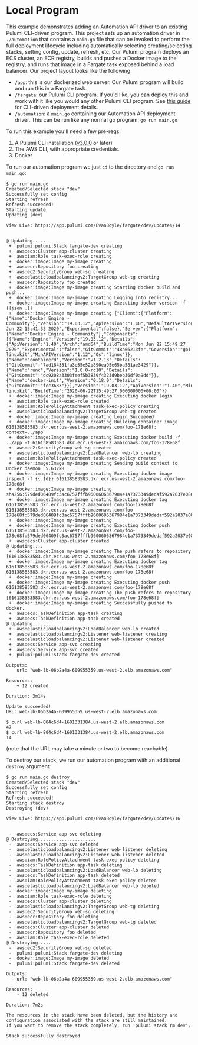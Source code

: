 # Local Program

This example demonstrates adding an Automation API driver to an existing Pulumi CLI-driven program. This project sets up an automation driver in `./automation` that contains a `main.go` file that can be invoked to perform the full deployment lifecycle including automatically selecting creating/selecting stacks, setting config, update, refresh, etc. Our Pulumi program deploys an ECS cluster, an ECR registry, builds and pushes a Docker image to the registry, and runs that image in a Fargate task exposed behind a load balancer. Our project layout looks like the following:

- `/app`: this is our dockerized web server. Our Pulumi program will build and run this in a Fargate task.
- `/fargate`: our Pulumi CLI program. If you'd like, you can deploy this and work with it like you would any other Pulumi CLI program. See [this guide](https://github.com/pulumi/examples/tree/master/aws-go-fargate) for CLI-driven deployment details.
- `/automation`: a `main.go` containing our Automation API deployment driver. This can be run like any normal go program: `go run main.go`

To run this example you'll need a few pre-reqs:
1. A Pulumi CLI installation ([v3.0.0](https://www.pulumi.com/docs/get-started/install/versions/) or later)
2. The AWS CLI, with appropriate credentials.
3. Docker

To run our automation program we just `cd` to the directory and `go run main.go`:

```shell
$ go run main.go
Created/Selected stack "dev"
Successfully set config
Starting refresh
Refresh succeeded!
Starting update
Updating (dev)

View Live: https://app.pulumi.com/EvanBoyle/fargate/dev/updates/14


@ Updating.....
 +  pulumi:pulumi:Stack fargate-dev creating
 +  aws:ecs:Cluster app-cluster creating
 +  aws:iam:Role task-exec-role creating
 +  docker:image:Image my-image creating
 +  aws:ecr:Repository foo creating
 +  aws:ec2:SecurityGroup web-sg creating
 +  aws:elasticloadbalancingv2:TargetGroup web-tg creating
 +  aws:ecr:Repository foo created
 +  docker:image:Image my-image creating Starting docker build and push...
 +  docker:image:Image my-image creating Logging into registry...
 +  docker:image:Image my-image creating Executing docker version -f {{json .}}
 +  docker:image:Image my-image creating {"Client":{"Platform":{"Name":"Docker Engine - Community"},"Version":"19.03.12","ApiVersion":"1.40","DefaultAPIVersion":"1.40","GitCommit":"48a66213fe","GoVersion":"go1.13.10","Os":"darwin","Arch":"amd64","BuildTime":"Mon Jun 22 15:41:33 2020","Experimental":false},"Server":{"Platform":{"Name":"Docker Engine - Community"},"Components":[{"Name":"Engine","Version":"19.03.12","Details":{"ApiVersion":"1.40","Arch":"amd64","BuildTime":"Mon Jun 22 15:49:27 2020","Experimental":"false","GitCommit":"48a66213fe","GoVersion":"go1.13.10","KernelVersion":"4.19.76-linuxkit","MinAPIVersion":"1.12","Os":"linux"}},{"Name":"containerd","Version":"v1.2.13","Details":{"GitCommit":"7ad184331fa3e55e52b890ea95e65ba581ae3429"}},{"Name":"runc","Version":"1.0.0-rc10","Details":{"GitCommit":"dc9208a3303feef5b3839f4323d9beb36df0a9dd"}},{"Name":"docker-init","Version":"0.18.0","Details":{"GitCommit":"fec3683"}}],"Version":"19.03.12","ApiVersion":"1.40","MinAPIVersion":"1.12","GitCommit":"48a66213fe","GoVersion":"go1.13.10","Os":"linux","Arch":"amd64","KernelVersion":"4.19.76-linuxkit","BuildTime":"2020-06-22T15:49:27.000000000+00:00"}}
 +  docker:image:Image my-image creating Executing docker login
 +  aws:iam:Role task-exec-role created
 +  aws:iam:RolePolicyAttachment task-exec-policy creating
 +  aws:elasticloadbalancingv2:TargetGroup web-tg created
 +  docker:image:Image my-image creating Login Succeeded
 +  docker:image:Image my-image creating Building container image 616138583583.dkr.ecr.us-west-2.amazonaws.com/foo-178e68f: context=../app
 +  docker:image:Image my-image creating Executing docker build -f  ../app -t 616138583583.dkr.ecr.us-west-2.amazonaws.com/foo-178e68f
 +  aws:ec2:SecurityGroup web-sg created
 +  aws:elasticloadbalancingv2:LoadBalancer web-lb creating
 +  aws:iam:RolePolicyAttachment task-exec-policy created
 +  docker:image:Image my-image creating Sending build context to Docker daemon  5.632kB
 +  docker:image:Image my-image creating Executing docker image inspect -f {{.Id}} 616138583583.dkr.ecr.us-west-2.amazonaws.com/foo-178e68f
 +  docker:image:Image my-image creating sha256:579ded06409fc3ac6757fffb9600606367984e1a7373349dedaf592a2037e086
 +  docker:image:Image my-image creating Executing docker tag 616138583583.dkr.ecr.us-west-2.amazonaws.com/foo-178e68f 616138583583.dkr.ecr.us-west-2.amazonaws.com/foo-178e68f:579ded06409fc3ac6757fffb9600606367984e1a7373349dedaf592a2037e086
 +  docker:image:Image my-image creating
 +  docker:image:Image my-image creating Executing docker push 616138583583.dkr.ecr.us-west-2.amazonaws.com/foo-178e68f:579ded06409fc3ac6757fffb9600606367984e1a7373349dedaf592a2037e086
 +  aws:ecs:Cluster app-cluster created
@ Updating....
 +  docker:image:Image my-image creating The push refers to repository [616138583583.dkr.ecr.us-west-2.amazonaws.com/foo-178e68f]
 +  docker:image:Image my-image creating Executing docker tag 616138583583.dkr.ecr.us-west-2.amazonaws.com/foo-178e68f 616138583583.dkr.ecr.us-west-2.amazonaws.com/foo-178e68f
 +  docker:image:Image my-image creating
 +  docker:image:Image my-image creating Executing docker push 616138583583.dkr.ecr.us-west-2.amazonaws.com/foo-178e68f
 +  docker:image:Image my-image creating The push refers to repository [616138583583.dkr.ecr.us-west-2.amazonaws.com/foo-178e68f]
 +  docker:image:Image my-image creating Successfully pushed to docker.
 +  aws:ecs:TaskDefinition app-task creating
 +  aws:ecs:TaskDefinition app-task created
@ Updating.........
 +  aws:elasticloadbalancingv2:LoadBalancer web-lb created
 +  aws:elasticloadbalancingv2:Listener web-listener creating
 +  aws:elasticloadbalancingv2:Listener web-listener created
 +  aws:ecs:Service app-svc creating
 +  aws:ecs:Service app-svc created
 +  pulumi:pulumi:Stack fargate-dev created

Outputs:
    url: "web-lb-06b2a4a-609955359.us-west-2.elb.amazonaws.com"

Resources:
    + 12 created

Duration: 3m14s

Update succeeded!
URL: web-lb-06b2a4a-609955359.us-west-2.elb.amazonaws.com

$ curl web-lb-804c6d4-1601331384.us-west-2.elb.amazonaws.com
47
$ curl web-lb-804c6d4-1601331384.us-west-2.elb.amazonaws.com
14
```
(note that the URL may take a minute or two to become reachable)

To destroy our stack, we run our automation program with an additional `destroy` argument:

```shell
$ go run main.go destroy
Created/Selected stack "dev"
Successfully set config
Starting refresh
Refresh succeeded!
Starting stack destroy
Destroying (dev)

View Live: https://app.pulumi.com/EvanBoyle/fargate/dev/updates/16


 -  aws:ecs:Service app-svc deleting
@ Destroying......................
 -  aws:ecs:Service app-svc deleted
 -  aws:elasticloadbalancingv2:Listener web-listener deleting
 -  aws:elasticloadbalancingv2:Listener web-listener deleted
 -  aws:iam:RolePolicyAttachment task-exec-policy deleting
 -  aws:ecs:TaskDefinition app-task deleting
 -  aws:elasticloadbalancingv2:LoadBalancer web-lb deleting
 -  aws:ecs:TaskDefinition app-task deleted
 -  aws:iam:RolePolicyAttachment task-exec-policy deleted
 -  aws:elasticloadbalancingv2:LoadBalancer web-lb deleted
 -  docker:image:Image my-image deleting
 -  aws:iam:Role task-exec-role deleting
 -  aws:ecs:Cluster app-cluster deleting
 -  aws:elasticloadbalancingv2:TargetGroup web-tg deleting
 -  aws:ec2:SecurityGroup web-sg deleting
 -  aws:ecr:Repository foo deleting
 -  aws:elasticloadbalancingv2:TargetGroup web-tg deleted
 -  aws:ecs:Cluster app-cluster deleted
 -  aws:ecr:Repository foo deleted
 -  aws:iam:Role task-exec-role deleted
@ Destroying.....
 -  aws:ec2:SecurityGroup web-sg deleted
 -  pulumi:pulumi:Stack fargate-dev deleting
 -  docker:image:Image my-image deleted
 -  pulumi:pulumi:Stack fargate-dev deleted

Outputs:
  - url: "web-lb-06b2a4a-609955359.us-west-2.elb.amazonaws.com"

Resources:
    - 12 deleted

Duration: 7m2s

The resources in the stack have been deleted, but the history and configuration associated with the stack are still maintained.
If you want to remove the stack completely, run 'pulumi stack rm dev'.

Stack successfully destroyed
```
